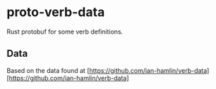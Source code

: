 # proto-verb-data

Rust protobuf for some verb definitions.

## Data

Based on the data found at [https://github.com/ian-hamlin/verb-data][https://github.com/ian-hamlin/verb-data]

[https://github.com/ian-hamlin/verb-data]: https://github.com/ian-hamlin/verb-data
